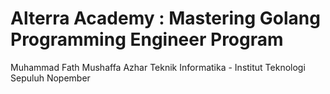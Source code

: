 # Alterra Academy : Mastering Golang Programming Engineer Program
Muhammad Fath Mushaffa Azhar
Teknik Informatika - Institut Teknologi Sepuluh Nopember